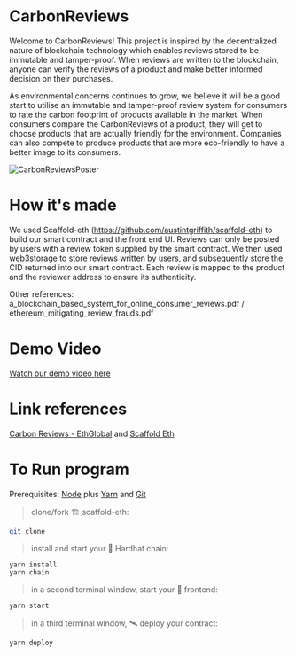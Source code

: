 # CarbonReviews

Welcome to CarbonReviews! This project is inspired by the decentralized nature of blockchain technology which enables reviews stored to be immutable and tamper-proof. When reviews are written to the blockchain, anyone can verify the reviews of a product and make better informed decision on their purchases.

As environmental concerns continues to grow, we believe it will be a good start to utilise an immutable and tamper-proof review system for consumers to rate the carbon footprint of products available in the market. When consumers compare the CarbonReviews of a product, they will get to choose products that are actually friendly for the environment. Companies can also compete to produce products that are more eco-friendly to have a better image to its consumers.

![CarbonReviewsPoster](https://user-images.githubusercontent.com/8788481/129480954-474a5a3c-f411-400c-8dc0-fb049671955b.PNG)

# How it's made

We used Scaffold-eth (https://github.com/austintgriffith/scaffold-eth) to build our smart contract and the front end UI. Reviews can only be posted by users with a review token supplied by the smart contract. We then used web3storage to store reviews written by users, and subsequently store the CID returned into our smart contract. Each review is mapped to the product and the reviewer address to ensure its authenticity.

Other references: a_blockchain_based_system_for_online_consumer_reviews.pdf / ethereum_mitigating_review_frauds.pdf

# Demo Video

[Watch our demo video here](https://youtu.be/DY4uo5tojT4)

# Link references

[Carbon Reviews - EthGlobal](https://showcase.ethglobal.co/hackfs2021/carbonreviews) and 
[Scaffold Eth](https://github.com/austintgriffith/scaffold-eth)

# To Run program

Prerequisites: [Node](https://nodejs.org/en/download/) plus [Yarn](https://classic.yarnpkg.com/en/docs/install/) and [Git](https://git-scm.com/downloads)

> clone/fork 🏗 scaffold-eth:

```bash
git clone 
```

> install and start your 👷‍ Hardhat chain:

```bash
yarn install
yarn chain
```

> in a second terminal window, start your 📱 frontend:

```bash
yarn start
```

> in a third terminal window, 🛰 deploy your contract:

```bash
yarn deploy
```
